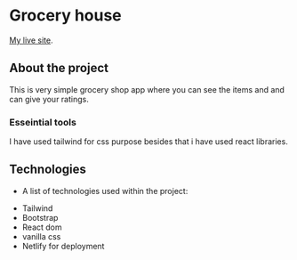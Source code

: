 # Grocery house

[My live site](https://github.com/facebook/create-react-app).

## About the project

This is very simple grocery shop app where you can see the items and and can give your ratings.

### Esseintial tools

I have used tailwind for css purpose besides that i have used react libraries.

## Technologies

- A list of technologies used within the project:

* Tailwind
* Bootstrap
* React dom
* vanilla css
* Netlify for deployment
